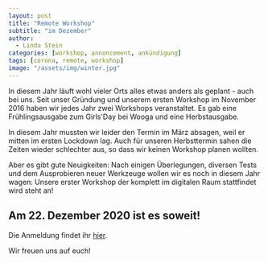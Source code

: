 ```yaml
---
layout: post
title: "Remote Workshop"
subtitle: "im Dezember"
author:
  - Linda Stein
categories: [workshop, annoncement, ankündigung]
tags: [corona, remote, workshop]
image: "/assets/img/winter.jpg"
---
```


In diesem Jahr läuft wohl vieler Orts alles etwas anders als geplant - auch bei uns. Seit unser Gründung und unserem ersten Workshop im November 2016 haben wir jedes Jahr zwei Workshops veranstaltet. Es gab eine Frühlingsausgabe zum Girls'Day bei Wooga und eine Herbstausgabe.

In diesem Jahr mussten wir leider den Termin im März absagen, weil er mitten im ersten Lockdown lag. Auch für unseren Herbsttermin sahen die Zeiten wieder schlechter aus, so dass wir keinen Workshop planen wollten.

Aber es gibt gute Neuigkeiten: Nach einigen Überlegungen, diversen Tests und dem Ausprobieren neuer Werkzeuge wollen wir es noch in diesem Jahr wagen: Unsere erster Workshop der komplett im digitalen Raum stattfindet wird steht an!

## Am 22. Dezember 2020 ist es soweit!

Die Anmeldung findet ihr [hier](https://www.eventbrite.de/e/girls-games-workshop-online-edition-tickets-130544017671).

Wir freuen uns auf euch!